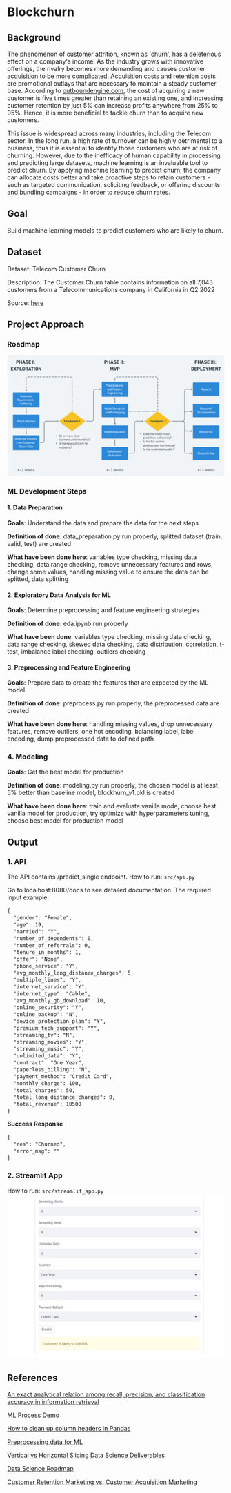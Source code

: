 # Blockchurn

## Background

The phenomenon of customer attrition, known as 'churn', has a deleterious effect on a company's income. As the industry grows with innovative offerings, the rivalry becomes more demanding and causes customer acquisition to be more complicated. Acquisition costs and retention costs are promotional outlays that are necessary to maintain a steady customer base. According to [outboundengine.com](https://www.outboundengine.com/blog/customer-retention-marketing-vs-customer-acquisition-marketing/), the cost of acquiring a new customer is five times greater than retaining an existing one, and increasing customer retention by just 5% can increase profits anywhere from 25% to 95%. Hence, it is more beneficial to tackle churn than to acquire new customers.

This issue is widespread across many industries, including the Telecom sector. In the long run, a high rate of turnover can be highly detrimental to a business, thus it is essential to identify those customers who are at risk of churning. However, due to the inefficacy of human capability in processing and predicting large datasets, machine learning is an invaluable tool to predict churn. By applying machine learning to predict churn, the company can allocate costs better and take proactive steps to retain customers - such as targeted communication, soliciting feedback, or offering discounts and bundling campaigns - in order to reduce churn rates.

## Goal

Build machine learning models to predict customers who are likely to churn.

## Dataset

Dataset: Telecom Customer Churn

Description: The Customer Churn table contains information on all 7,043 customers from a Telecommunications company in California in Q2 2022

Source: [here](https://www.kaggle.com/datasets/shilongzhuang/telecom-customer-churn-by-maven-analytics?select=telecom_customer_churn.csv)

## Project Approach

### Roadmap

![roadmap](assets/blockchurn_roadmap.png)

### ML Development Steps

#### 1. Data Preparation

**Goals**: Understand the data and prepare the data for the next steps

**Definition of done**: data_preparation.py run properly, splitted dataset (train, valid, test) are created

**What have been done here**: variables type checking, missing data checking, data range checking, remove unnecessary features and rows, change some values, handling missing value to ensure the data can be splitted, data splitting

#### 2. Exploratory Data Analysis for ML

**Goals**: Determine preprocessing and feature engineering strategies

**Definition of done**: eda.ipynb run properly

**What have been done**: variables type checking, missing data checking, data range checking, skewed data checking, data distribution, correlation, t-test, imbalance label checking, outliers checking

#### 3. Preprocessing and Feature Engineering

**Goals**: Prepare data to create the features that are expected by the ML model

**Definition of done**: preprocess.py run properly, the preprocessed data are created

**What have been done here**: handling missing values, drop unnecessary features, remove outliers, one hot encoding, balancing label, label encoding, dump preprocessed data to defined path

### 4. Modeling

**Goals**: Get the best model for production

**Definition of done**: modeling.py run properly, the chosen model is at least 5% better than baseline model, blockhurn_v1.pkl is created

**What have been done here**: train and evaluate vanilla mode, choose best vanilla model for production, try optimize with hyperparameters tuning, choose best model for production model

## Output

### 1. API

The API contains /predict_single endpoint. How to run: `src/api.py`

Go to localhost:8080/docs to see detailed documentation. The required input example:

```
{
  "gender": "Female",
  "age": 19,
  "married": "Y",
  "number_of_dependents": 0,
  "number_of_referrals": 0,
  "tenure_in_months": 1,
  "offer": "None",
  "phone_service": "Y",
  "avg_monthly_long_distance_charges": 5,
  "multiple_lines": "Y",
  "internet_service": "Y",
  "internet_type": "Cable",
  "avg_monthly_gb_download": 10,
  "online_security": "Y",
  "online_backup": "N",
  "device_protection_plan": "Y",
  "premium_tech_support": "Y",
  "streaming_tv": "N",
  "streaming_movies": "Y",
  "streaming_music": "Y",
  "unlimited_data": "Y",
  "contract": "One Year",
  "paperless_billing": "N",
  "payment_method": "Credit Card",
  "monthly_charge": 100,
  "total_charges": 50,
  "total_long_distance_charges": 0,
  "total_revenue": 10500
}
```

**Success Response**

```
{
  "res": "Churned",
  "error_msg": ""
}
```

### 2. Streamlit App

How to run: `src/streamlit_app.py`
![streamlit_demo](assets/streamlit_demo.jpg)

## References

[An exact analytical relation among recall, precision, and classification accuracy in information retrieval](http://www.cs.bc.edu/~alvarez/APR/aprformula.pdf)

[ML Process Demo](https://github.com/cbagusjk/ml_process_demo)

[How to clean up column headers in Pandas](https://github.com/Sven-Bo/clean-up-column-headers-in-pandas)

[Preprocessing data for ML](https://cloud.google.com/architecture/data-preprocessing-for-ml-with-tf-transform-pt1#:~:text=Preprocessing%20the%20data%20for%20ML,expected%20by%20the%20ML%20model.)

[Vertical vs Horizontal Slicing Data Science Deliverables](https://www.datascience-pm.com/vertical-vs-horizontal-slicing-data-science-deliverables/)

[Data Science Roadmap](https://www.datascience-pm.com/example-roadmap/)

[Customer Retention Marketing vs. Customer Acquisition Marketing](https://www.outboundengine.com/blog/customer-retention-marketing-vs-customer-acquisition-marketing/)
